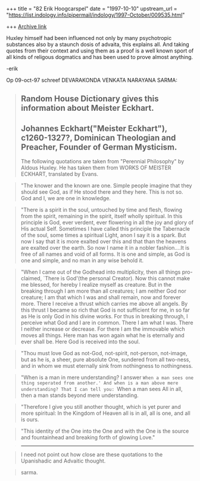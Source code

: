+++
title = "82 Erik Hoogcarspel"
date = "1997-10-10"
upstream_url = "https://list.indology.info/pipermail/indology/1997-October/009535.html"

+++
[Archive link](https://list.indology.info/pipermail/indology/1997-October/009535.html)

Huxley himself had been influenced not only by many psychotropic substances
also by a staunch dosis of advaita, this explains all.
And taking quotes from their context and using them as a proof is a well known
sport of all kinds of religous dogmatics and has been used to prove almost
anything.



-erik


Op 09-oct-97 schreef DEVARAKONDA VENKATA NARAYANA SARMA:

>Random House Dictionary gives this information about Meister Eckhart.
>---------------------------------------------------------------------------
>Johannes Eckhart("Meister Eckhart"), c1260-1327?, Dominican Theologian and
>Preacher, Founder of German Mysticism.
>---------------------------------------------------------------------------
>The following quotations are taken from "Perennial Philosophy" by
>Aldous Huxley. He has taken them from WORKS OF MEISTER ECKHART,
>translated by Evans.

>"The knower and the known are one. Simple people imagine that they should
>see God, as if He stood there and they here. This is not so. God and I, we
>are one in knowledge.

>"There is a spirit in the soul, untouched by time and flesh, flowing from
>the spirit, remaining in the spirit, itself wholly spiritual. In this
>principle is God, ever verdent, ever flowering in all the joy and glory
>of His actual Self. Sometimes I have called this principle the Tabernacle
>of the soul, some times a spiritual Light, anon I say it is a spark.
>But now I say that it is more exalted over this and that than the heavens
>are exalted over the earth. So now I name it in a nobler fashion....It is
>free of all names and void of all forms. It is one and simple, as God is
>one and simple, and no man in any wise behold it.

>"When I came out of the Godhead into multiplicity, then all things pro-
>claimed, `There is God'(the personal Creator). Now this cannot make me
>blessed, for hereby I realize myself as creature. But in the breaking
>through I am more than all creatures; I am neither God nor creature;
>I am that which I was and shall remain, now and forever more. There I
>receive a thrust which carries me above all angels. By this thrust I
>became so rich that God is not sufficient for me, in so far as He is
>only God in his divine works. For thus in breaking through, I perceive
>what God and I are in common. There I am what I was. There I neither
>increase or decrease. For there I am the immovable which moves all
>things. Here man has won again what he is eternally and ever shall be.
>Here God is received into the soul.

>"Thou must love God as not-God, not-spirit, not-person, not-image, but
>as he is, a sheer, pure absolute One, sundered from all two-ness, and
>in whom we must eternally sink from nothingness to nothingness.

>"When is a man in mere understanding? I answer `When a man sees one
>thing seperated from another.' And when is a man above mere
>understanding? That I can tell you: `When a man sees All in all, then
>a man stands beyond mere understanding.

>"Therefore I give you still another thought, which is yet purer and more
>spiritual: In the Kingdom of Heaven all is in all, all is one, and all
>is ours.

>"This identity of the One into the One and with the One is the source and
>fountainhead and breaking forth of glowing Love."

>--------------------------------------------------------------------------

>I need not point out how close are these quotations to the Upanishadic
>and Advaitic thought.

>sarma.



